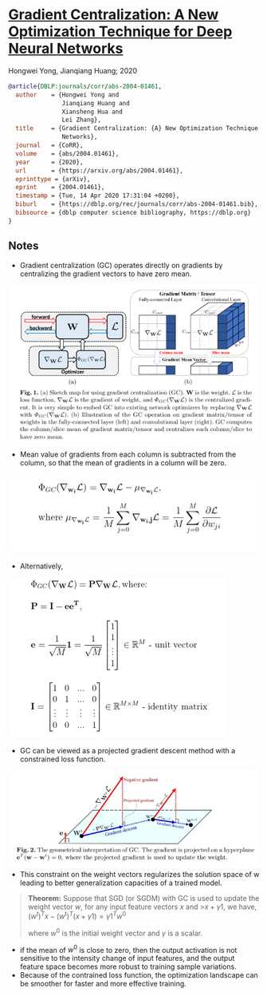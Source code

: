 # [Gradient Centralization: A New Optimization Technique for Deep Neural Networks](https://arxiv.org/pdf/2004.01461.pdf)
Hongwei Yong, Jianqiang Huang; 2020

```bibtex
@article{DBLP:journals/corr/abs-2004-01461,
  author    = {Hongwei Yong and
               Jianqiang Huang and
               Xiansheng Hua and
               Lei Zhang},
  title     = {Gradient Centralization: {A} New Optimization Technique for Deep Neural
               Networks},
  journal   = {CoRR},
  volume    = {abs/2004.01461},
  year      = {2020},
  url       = {https://arxiv.org/abs/2004.01461},
  eprinttype = {arXiv},
  eprint    = {2004.01461},
  timestamp = {Tue, 14 Apr 2020 17:31:04 +0200},
  biburl    = {https://dblp.org/rec/journals/corr/abs-2004-01461.bib},
  bibsource = {dblp computer science bibliography, https://dblp.org}
}
```

## Notes

* Gradient centralization (GC) operates directly on gradients by centralizing the gradient vectors to have zero mean.  

![Gradient Centralization](assets/gradient-centralisation-1.png)  

* Mean value of gradients from each column is subtracted from the column, so that the mean of gradients in a column will be zero. 

![GC eqn1](assets/gradient-centralisation-2.webp)

* Alternatively, 

![GC eqn2](assets/gradient-centralisation-3.webp)  

* GC can be viewed as a projected gradient descent method with a constrained loss function.

![GC as projected GD](assets/gradient-centralisation-4.webp)  
* This constraint on the weight vectors regularizes the solution space of w leading to better generalization capacities of a trained model.
  
    


>**Theorem:**   Suppose that SGD (or SGDM) with GC is used to update the weight vector $w$, for any input feature vectors $x$ and >$x + γ1$, we have,  
>$(w^t)^T x − (w^t)^T (x + γ1) = γ1^Tw^0$
>
>where $w^0$ is the initial weight vector and $γ$ is a scalar.<br>

* if the mean of $w^0$ is close to zero, then the output activation is not sensitive to the intensity change of input features, and the output feature space becomes more robust to training sample variations. 
* Because of the contrained loss function, the optimization landscape can be smoother for faster and more effective training.



